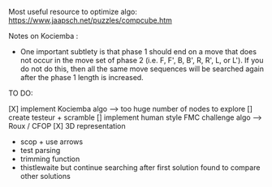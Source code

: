 Most useful resource to optimize algo: https://www.jaapsch.net/puzzles/compcube.htm

Notes on Kociemba :
- One important subtlety is that phase 1 should end on a move that does not occur in the move set of phase 2 (i.e. F, F', B, B', R, R', L, or L'). If you do not do this, then all the same move sequences will be searched again after the phase 1 length is increased.

TO DO:

[X] implement Kociemba algo --> too huge number of nodes to explore
[] create testeur + scramble
[] implement human style FMC challenge algo --> Roux / CFOP
[X] 3D representation

- scop + use arrows
- test parsing
- trimming function
- thistlewaite but continue searching after first solution found to compare other solutions
